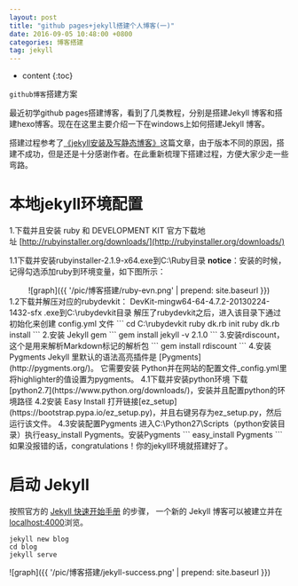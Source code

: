 ```yaml
---
layout: post
title: "github pages+jekyll搭建个人博客(一)"
date: 2016-09-05 10:48:00 +0800 
categories: 博客搭建
tag: jekyll
---
```

* content
{:toc}

`github博客`搭建方案

<!-- more -->

最近初学github  pages搭建博客，看到了几类教程，分别是搭建Jekyll 博客和搭建hexo博客。现在在这里主要介绍一下在windows上如何搭建Jekyll 博客。

搭建过程参考了[《jekyll安装及写静态博客》](http://www.tuicool.com/articles/7Vz6BzJ)这篇文章，由于版本不同的原因，搭建不成功，但是还是十分感谢作者。在此重新梳理下搭建过程，方便大家少走一些弯路。
# 本地jekyll环境配置
1.下载并且安装 ruby 和 DEVELOPMENT KIT
官方下载地址 [http://rubyinstaller.org/downloads/](http://rubyinstaller.org/downloads/)

1.1下载并安装rubyinstaller-2.1.9-x64.exe到C:\Ruby目录
**notice**：安装的时候，记得勾选添加ruby到环境变量，如下图所示：
<div align=center>
![graph]({{ '/pic/博客搭建/ruby-evn.png' | prepend: site.baseurl }})
</div>
1.2下载并解压对应的rubydevkit： DevKit-mingw64-64-4.7.2-20130224-1432-sfx .exe到C:\rubydevkit目录
解压了rubydevkit之后，进入该目录下通过初始化来创建 config.yml 文件
```
cd C:\rubydevkit
ruby dk.rb init
ruby dk.rb install
```
2.安装 Jekyll gem
```
gem install jekyll -v 2.1.0
```
3.安装rdiscount，这个是用来解析Markdown标记的解析包
```
gem install rdiscount
```
4.安装 Pygments
Jekyll 里默认的语法高亮插件是 [Pygments](http://pygments.org/)。 它需要安装 Python并在网站的配置文件_config.yml里将highlighter的值设置为pygments。
4.1下载并安装python环境
下载[python2.7](https://www.python.org/downloads/)，安装并且配置python的环境路径
4.2安装 Easy Install
打开链接[ez_setup](https://bootstrap.pypa.io/ez_setup.py)，并且右键另存为ez_setup.py，然后运行该文件。
4.3安装配置Pygments
进入C:\Python27\Scripts（python安装目录）执行easy_install Pygments。安装Pygments
```
easy_install Pygments
```
如果没报错的话，congratulations！你的jekyll环境就搭建好了。

# 启动 Jekyll
按照官方的 [Jekyll 快速开始手册](http://jekyllrb.com/docs/quickstart/) 的步骤， 一个新的 Jekyll 博客可以被建立并在[localhost:4000](http://localhost:4000/)浏览。
```
jekyll new blog
cd blog
jekyll serve
```

![graph]({{ '/pic/博客搭建/jekyll-success.png' | prepend: site.baseurl }})
